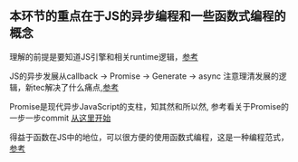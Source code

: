 ## 本环节的重点在于JS的异步编程和一些函数式编程的概念

理解的前提是要知道JS引擎和相关runtime逻辑，[参考](JS运行机制.md)

JS的异步发展从callback -> Promise -> Generate -> async 注意理清发展的逻辑，新tec解决了什么痛点,[参考](./Promise.md)

 Promise是现代异步JavaScript的支柱，知其然和所以然, 参考看关于Promise的一步一步commit [从这里开始](https://github.com/SedationH/web-roam/commit/f8fc1136f4e4eac60f65689d42a594af228ec04b)

得益于函数在JS中的地位，可以很方便的使用函数式编程，这是一种编程范式，[参考](./FB.md)

